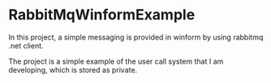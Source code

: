 # RabbitMqWinformExample

In this project, a simple messaging is provided in winform by using rabbitmq .net client.

The project is a simple example of the user call system that I am developing, which is stored as private.
